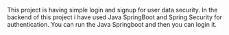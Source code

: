 This project is having simple login and signup for user data security.
In the backend of this project i have used Java SpringBoot and Spring Security for authentication.
You can run the Java Springboot and then you can login it.

